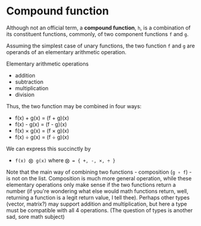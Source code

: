 # Compound function

Although not an official term, a **compound function**, `h`, is a combination of its constituent functions, commonly, of two component functions `f` and `g`.

Assuming the simplest case of unary functions, the two function `f` and `g` are operands of an elementary arithmetic operation.

Elementary arithmetic operations
- addition
- subtraction
- multiplication
- division

Thus, the two function may be combined in four ways:
- f(x) + g(x) = (f + g)(x)
- f(x) - g(x) = (f - g)(x)
- f(x) × g(x) = (f × g)(x)
- f(x) ÷ g(x) = (f ÷ g)(x)

We can express this succinctly by
- `f(x) ⨂ g(x)` where `⨂ = { +, -, ×, ÷ }`

Note that the main way of combining two functions - composition (`g ∘ f`) - is not on the list. Composition is much more general operation, while these elementary operations only make sense if the two functions return a number (if you're wondering what else would math functions return, well, returning a function is a legit return value, I tell thee). Perhaps other types (vector, matrix?) may support addition and multiplication, but here a type must be compatible with all 4 operations. (The question of types is another sad, sore math subject)
